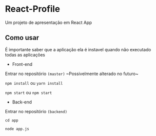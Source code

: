 # React-Profile
Um projeto de apresentação em React App

## Como usar

É importante saber que a aplicação ela é instavel quando não executado todas as aplicações

- Front-end

Entrar no repositório `(master)` ~Possivelmente alterado no futuro~

`npm install` ou `yarn install`

`npm start` ou `npm start` 

- Back-end

Entrar no repositório `(backend)`

`cd app`

`node app.js` 

